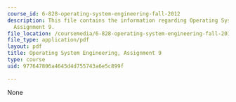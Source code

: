 ```yaml
---
course_id: 6-828-operating-system-engineering-fall-2012
description: This file contains the information regarding Operating System Engineering,
  Assignment 9.
file_location: /coursemedia/6-828-operating-system-engineering-fall-2012/977647806a4645d4d755743a6e5c899f_MIT6_828F12_assignment9.pdf
file_type: application/pdf
layout: pdf
title: Operating System Engineering, Assignment 9
type: course
uid: 977647806a4645d4d755743a6e5c899f

---
```

None
